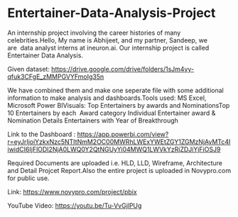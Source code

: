 # Entertainer-Data-Analysis-Project

An internship project involving the career histories of many celebrities.Hello, My name is Abhijeet, and my partner, Sandeep, we are  data analyst interns at ineuron.ai. Our internship project is called Entertainer Data Analysis.

Given dataset: https://drive.google.com/drive/folders/1sJm4vy-qfuk3CFgE_zMMPGVYFmoIg35n

We have combined them and make one seperate file with some additional information to make analysis and dashboards.Tools used: MS Excel, Microsoft Power BIVisuals:
Top Entertainers by awards and NominationsTop 10 Entertainers by each  Award category
Individual Entertainer award & Nomination Details
Entertainers with Year of Breakthrough

Link to the Dashboard : https://app.powerbi.com/view?r=eyJrIjoiYzkxNzc5NTItNmM2OC00MWRhLWExYWEtZGY1ZGMzNjAyMTc4IiwidCI6IjFlODI2NjA0LWQ0Y2QtNGUyYi04MWQ1LWVkYzRjZDJiYjFiOSJ9

Required Documents are uploaded i.e. HLD, LLD, Wireframe, Architecture and Detail Projcet Report.Also the entire project is uploaded in Novypro.com for public use. 

Link: https://www.novypro.com/project/pbix

YouTube Video: https://youtu.be/Tu-VvGjlPUg


